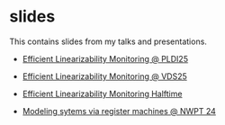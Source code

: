 # slides
This contains slides from my talks and presentations.

- [Efficient Linearizability Monitoring @ PLDI25](./pldi25/)

- [Efficient Linearizability Monitoring @ VDS25](./vds25/)

- [Efficient Linearizability Monitoring Halftime](./halftime/)

- [Modeling sytems via register machines @ NWPT 24](./NWPT24/slides.pdf)

